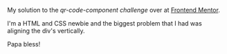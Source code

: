 My solution to the *qr-code-component challenge* over at [Frontend Mentor](https://www.frontendmentor.io/challenges).

I'm a HTML and CSS newbie and the biggest problem that I had was aligning the div's vertically.

Papa bless!
